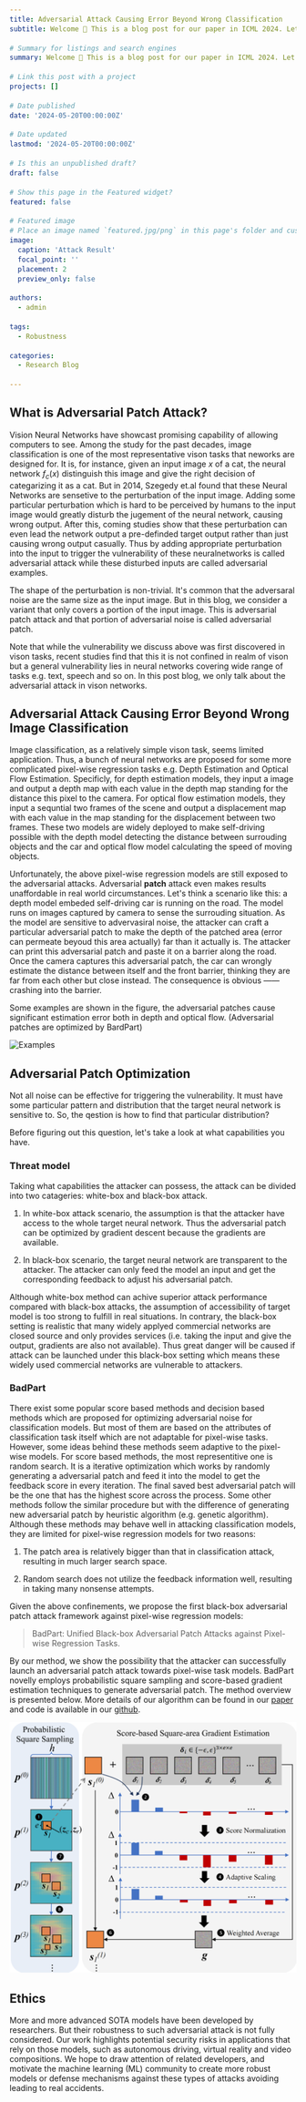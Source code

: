 ```yaml
---
title: Adversarial Attack Causing Error Beyond Wrong Classification
subtitle: Welcome 👋 This is a blog post for our paper in ICML 2024. Let's get started!

# Summary for listings and search engines
summary: Welcome 👋 This is a blog post for our paper in ICML 2024. Let's get started!

# Link this post with a project
projects: []

# Date published
date: '2024-05-20T00:00:00Z'

# Date updated
lastmod: '2024-05-20T00:00:00Z'

# Is this an unpublished draft?
draft: false

# Show this page in the Featured widget?
featured: false

# Featured image
# Place an image named `featured.jpg/png` in this page's folder and customize its options here.
image:
  caption: 'Attack Result'
  focal_point: ''
  placement: 2
  preview_only: false

authors:
  - admin

tags:
  - Robustness

categories:
  - Research Blog

---
```


## What is Adversarial Patch Attack?

Vision Neural Networks have showcast promising capability of allowing computers to see. Among the study for the past decades, image classification is one of the most representative vison tasks that neworks are designed for. It is, for instance, given an input image $x$ of a cat, the neural network $f_c(x)$ distinguish this image and give the right decision of categarizing it as a cat. But in 2014, Szegedy et.al found that these Neural Networks are sensetive to the perturbation of the input image. Adding some particular perturbation which is hard to be perceived by humans to the input image would greatly disturb the jugement of the neural network, causing wrong output. After this, coming studies show that these perturbation can even lead the network output a pre-definded target output rather than just causing wrong output casually. Thus by adding appropriate perturbation into the input to trigger the vulnerability of these neuralnetworks is called adversarial attack while these disturbed inputs are called adversarial examples. 

The shape of the perturbation is non-trivial. It's common that the adversaral noise are the same size as the input image. But in this blog, we consider a variant that only covers a portion of the input image. This is adversarial patch attack and that portion of adversarial noise is called adversarial patch.

Note that while the vulnerability we discuss above was first discovered in vison tasks, recent studies find that this it is not confined in realm of vison but a general vulnerability lies in neural networks covering wide range of tasks e.g. text, speech and so on. In this post blog, we only talk about the adversarial attack in vison networks.

## Adversarial Attack Causing Error Beyond Wrong Image Classification

Image classification, as a relatively simple vison task, seems limited application. Thus, a bunch of neural networks are proposed for some more complicated pixel-wise regression tasks e.g. Depth Estimation and Optical Flow Estimation. <!-- These pixel-wise regression models input a image and outputs a score map with each pixel in input has corresponding score in score map.  -->Specificly, for depth estimation models, they input a image and output a depth map with each value in the depth map standing for the distance this pixel to the camera. For optical flow estimation models, they input a sequntial two frames of the scene and output a displacement map with each value in the map standing for the displacement between two frames. These two models are widely deployed to make self-driving possible with the depth model detecting the distance between surrouding objects and the car and optical flow model calculating the speed of moving objects.

Unfortunately, the above pixel-wise regression models are still exposed to the adversarial attacks. Adversarial **patch** attack even makes results unaffordable in real world circumstances. Let's think a scenario like this: a depth model embeded self-driving car is running on the road. The model runs on images captured by camera to sense the surrouding situation. As the model are sensitive to advervasiral noise, the attacker can craft a particular adversarial patch to make the depth of the patched area (error can permeate beyoud this area actually) far than it actually is. The attacker can print this adversarial patch and paste it on a barrier along the road. Once the camera captures this adversarial patch, the car can wrongly estimate the distance between itself and the front barrier, thinking they are far from each other but close instead. The consequence is obvious —— crashing into the barrier. 

Some examples are shown in the figure, the adversarial patches cause significant estimation error both in depth and optical flow. (Adversarial patches are optimized by BardPart)

![Examples](visulization_examples.png "Attack Examples")

## Adversarial Patch Optimization

Not all noise can be effective for triggering the vulnerability. It must have some particular pattern and distribution that the target neural network is sensitive to. So, the qestion is how to find that particular distribution?

Before figuring out this question, let's take a look at what capabilities you have.

### Threat model

Taking what capabilities the attacker can possess, the attack can be divided into two catageries: white-box and black-box attack. 

1. In white-box attack scenario, the assumption is that the attacker have access to the whole target neural network. Thus the adversarial patch can be optimized by gradient descent because the gradients are available. 

2. In black-box scenario, the target neural network are transparent to the attacker. The attacker can only feed the model an input and get the corresponding feedback to adjust his adversarial patch.

Although white-box method can achive superior attack performance compared with black-box attacks, the assumption of accessibility of target model is too strong to fulfill in real situations. In contrary, the black-box setting is realistic that many widely applyed commercial networks are closed source and only provides services (i.e. taking the input and give the output, gradients are also not available). Thus great danger will be caused if attack can be launched under this black-box setting which means these widely used commercial networks are vulnerable to attackers.

### BadPart

There exist some popular score based methods and decision based methods which are proposed for optimizing adversarial noise for classification models. But most of them are based on the attributes of classification task itself which are not adaptable for pixel-wise tasks. However, some ideas behind these methods seem adaptive to the pixel-wise models. For score based methods, the most representitive one is random search. It is a iterative optimization which works by randomly generating a adversarial patch and feed it into the model to get the feedback score in every iteration. The final saved best adversarial patch will be the one that has the highest score across the process. Some other methods follow the similar procedure but with the difference of generating new adversarial patch by heuristic algorithm (e.g. genetic algorithm). Although these methods may behave well in attacking classification models, they are limited for pixel-wise regression models for two reasons:

1. The patch area is relatively bigger than that in classification attack, resulting in much larger search space.

2. Random search does not utilize the feedback information well, resulting in taking many nonsense attempts.

Given the above confinements, we propose the first black-box adversarial patch attack framework against pixel-wise regression models:

> BadPart: Unified Black-box Adversarial Patch Attacks against Pixel-wise Regression Tasks.

By our method, we show the possibility that the attacker can successfully launch an adversarial patch attack towards pixel-wise task models. BadPart novelly employs probabilistic square sampling and score-based gradient estimation techniques to generate adversarial patch. The method overview is presented below. More details of our algorithm can be found in our [paper](https://arxiv.org/abs/2404.00924) and code is available in our [github](https://github.com/Bob-cheng/BadPart).

![BadPart](badpart_overview.png "BadPart")

## Ethics
More and more advanced SOTA models have been developed by researchers. But their robustness to such adversarial attack is not fully considered. Our work highlights potential security risks in applications that rely on those models, such as autonomous driving, virtual reality and video compositions. We hope to draw attention of related developers, and motivate the machine learning (ML) community to create more robust models or defense mechanisms against these types of attacks avoiding leading to real accidents.